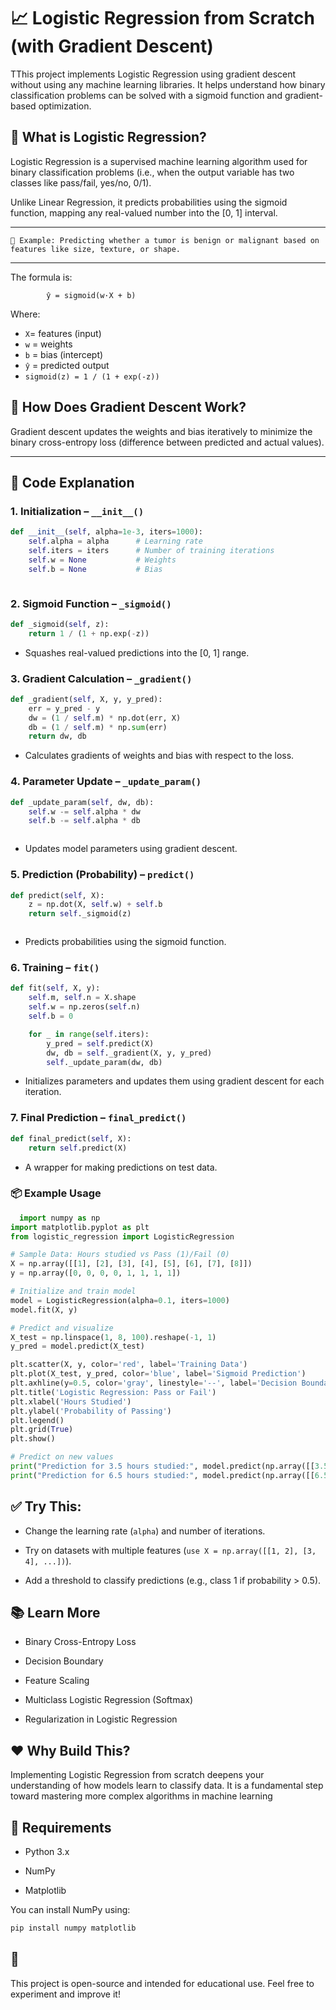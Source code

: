 
# 📈 Logistic Regression from Scratch (with Gradient Descent)

TThis project implements Logistic Regression using gradient descent without using any machine learning libraries. It helps understand how binary classification problems can be solved with a sigmoid function and gradient-based optimization.


## 🚀 What is Logistic Regression?

Logistic Regression is a supervised machine learning algorithm used for binary classification problems (i.e., when the output variable has two classes like pass/fail, yes/no, 0/1).

Unlike Linear Regression, it predicts probabilities using the sigmoid function, mapping any real-valued number into the [0, 1] interval.

---
    🎯 Example: Predicting whether a tumor is benign or malignant based on features like size, texture, or shape. 

---

The formula is:

            ŷ = sigmoid(w·X + b)


Where:

- `X`= features (input)
- `w` = weights 
- `b` = bias (intercept)
- `ŷ` = predicted output
- `sigmoid(z) = 1 / (1 + exp(-z))`

## 🧠 How Does Gradient Descent Work?

Gradient descent updates the weights and bias iteratively to minimize the binary cross-entropy loss (difference between predicted and actual values).



---

## 🧾 Code Explanation

### 1. Initialization – `__init__()`

```python
def __init__(self, alpha=1e-3, iters=1000):
    self.alpha = alpha      # Learning rate
    self.iters = iters      # Number of training iterations
    self.w = None           # Weights
    self.b = None           # Bias



```

### 2. Sigmoid Function – `_sigmoid()`

```python
def _sigmoid(self, z):
    return 1 / (1 + np.exp(-z))


```

- Squashes real-valued predictions into the [0, 1] range.

### 3. Gradient Calculation – `_gradient()`

```python
def _gradient(self, X, y, y_pred):
    err = y_pred - y
    dw = (1 / self.m) * np.dot(err, X)
    db = (1 / self.m) * np.sum(err)
    return dw, db


```

- Calculates gradients of weights and bias with respect to the loss.

### 4. Parameter Update – `_update_param()`

```python
def _update_param(self, dw, db):
    self.w -= self.alpha * dw
    self.b -= self.alpha * db



```

- Updates model parameters using gradient descent.

### 5. Prediction (Probability) – `predict()`

```python
def predict(self, X):
    z = np.dot(X, self.w) + self.b
    return self._sigmoid(z)



```

- Predicts probabilities using the sigmoid function.

### 6. Training – `fit()`

```python
def fit(self, X, y):
    self.m, self.n = X.shape
    self.w = np.zeros(self.n)
    self.b = 0

    for _ in range(self.iters):
        y_pred = self.predict(X)
        dw, db = self._gradient(X, y, y_pred)
        self._update_param(dw, db)

```

- Initializes parameters and updates them using gradient descent for each iteration.


### 7. Final Prediction – `final_predict()`

```python
def final_predict(self, X):
    return self.predict(X)

```

- A wrapper for making predictions on test data.


### 📦 Example Usage

```python
  import numpy as np
import matplotlib.pyplot as plt
from logistic_regression import LogisticRegression

# Sample Data: Hours studied vs Pass (1)/Fail (0)
X = np.array([[1], [2], [3], [4], [5], [6], [7], [8]])
y = np.array([0, 0, 0, 0, 1, 1, 1, 1])

# Initialize and train model
model = LogisticRegression(alpha=0.1, iters=1000)
model.fit(X, y)

# Predict and visualize
X_test = np.linspace(1, 8, 100).reshape(-1, 1)
y_pred = model.predict(X_test)

plt.scatter(X, y, color='red', label='Training Data')
plt.plot(X_test, y_pred, color='blue', label='Sigmoid Prediction')
plt.axhline(y=0.5, color='gray', linestyle='--', label='Decision Boundary')
plt.title('Logistic Regression: Pass or Fail')
plt.xlabel('Hours Studied')
plt.ylabel('Probability of Passing')
plt.legend()
plt.grid(True)
plt.show()

# Predict on new values
print("Prediction for 3.5 hours studied:", model.predict(np.array([[3.5]])))
print("Prediction for 6.5 hours studied:", model.predict(np.array([[6.5]])))


```


## ✅ Try This:

- Change the learning rate (`alpha`) and number of iterations.

- Try on datasets with multiple features (`use X = np.array([[1, 2], [3, 4], ...])`).

- Add a threshold to classify predictions (e.g., class 1 if probability > 0.5).

## 📚 Learn More

- Binary Cross-Entropy Loss

- Decision Boundary

- Feature Scaling

- Multiclass Logistic Regression (Softmax)

- Regularization in Logistic Regression

## ❤️ Why Build This?

Implementing Logistic Regression from scratch deepens your understanding of how models learn to classify data. It is a fundamental step toward mastering more complex algorithms in machine learning

## 🔧 Requirements

- Python 3.x

- NumPy

- Matplotlib

You can install NumPy using:

```bash
pip install numpy matplotlib

```

## 📄 

This project is open-source and intended for educational use. Feel free to experiment and improve it!
